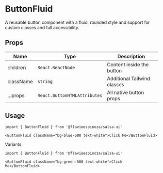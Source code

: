 # ButtonFluid

A reusable button component with a fluid, rounded style and support for custom classes and full accessibility.

## Props

| Name      | Type                         | Description                 |
| --------- | ---------------------------- | --------------------------- |
| children  | `React.ReactNode`            | Content inside the button   |
| className | `string`                     | Additional Tailwind classes |
| ...props  | `React.ButtonHTMLAttributes` | All native button props     |

## Usage

```tsx
import { ButtonFluid } from '@flavioespinoza/salsa-ui'

<ButtonFluid className="bg-blue-600 text-white">Click Me</ButtonFluid>
```

Variants

```tsx
import { ButtonFluid } from '@flavioespinoza/salsa-ui'

<ButtonFluid className="bg-green-500 text-white">Click Me</ButtonFluid>
```
